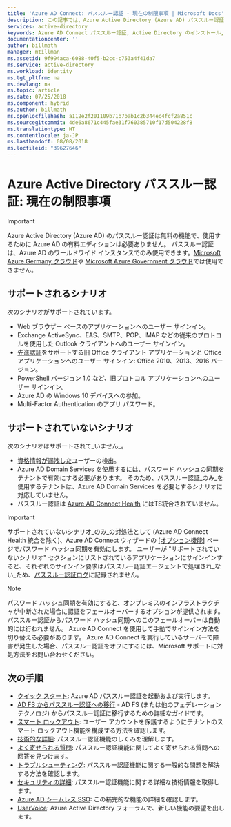 ```yaml
---
title: 'Azure AD Connect: パススルー認証 - 現在の制限事項 | Microsoft Docs'
description: この記事では、Azure Active Directory (Azure AD) パススルー認証の現在の制限事項について説明します
services: active-directory
keywords: Azure AD Connect パススルー認証, Active Directory のインストール, Azure AD に必要なコンポーネント, SSO, シングル サインオン
documentationcenter: ''
author: billmath
manager: mtillman
ms.assetid: 9f994aca-6088-40f5-b2cc-c753a4f41da7
ms.service: active-directory
ms.workload: identity
ms.tgt_pltfrm: na
ms.devlang: na
ms.topic: article
ms.date: 07/25/2018
ms.component: hybrid
ms.author: billmath
ms.openlocfilehash: a112e2f201109b71b7bab1c2b344ec4fcf2a851c
ms.sourcegitcommit: 4de6a8671c445fae31f760385710f17d504228f8
ms.translationtype: HT
ms.contentlocale: ja-JP
ms.lasthandoff: 08/08/2018
ms.locfileid: "39627646"
---
```

# <a name="azure-active-directory-pass-through-authentication-current-limitations"></a>Azure Active Directory パススルー認証: 現在の制限事項

>[!IMPORTANT]
>Azure Active Directory (Azure AD) のパススルー認証は無料の機能で、使用するために Azure AD の有料エディションは必要ありません。 パススルー認証は、Azure AD のワールドワイド インスタンスでのみ使用できます。[Microsoft Azure Germany クラウド](http://www.microsoft.de/cloud-deutschland)や [Microsoft Azure Government クラウド](https://azure.microsoft.com/features/gov/)では使用できません。

## <a name="supported-scenarios"></a>サポートされるシナリオ

次のシナリオがサポートされています。

- Web ブラウザー ベースのアプリケーションへのユーザー サインイン。
- Exchange ActiveSync、EAS、SMTP、POP、IMAP などの従来のプロトコルを使用した Outlook クライアントへのユーザー サインイン。
- [先進認証](https://aka.ms/modernauthga)をサポートする旧 Office クライアント アプリケーションと Office アプリケーションへのユーザー サインイン: Office 2010、2013、2016 バージョン。
- PowerShell バージョン 1.0 など、旧プロトコル アプリケーションへのユーザー サインイン。
- Azure AD の Windows 10 デバイスへの参加。
- Multi-Factor Authentication のアプリ パスワード。

## <a name="unsupported-scenarios"></a>サポートされていないシナリオ

次のシナリオはサポートされて_いません_。

- [資格情報が漏洩した](../reports-monitoring/concept-risk-events.md#leaked-credentials)ユーザーの検出。
- Azure AD Domain Services を使用するには、パスワード ハッシュの同期をテナントで有効にする必要があります。 そのため、パススルー認証_のみ_を使用するテナントは、Azure AD Domain Services を必要とするシナリオに対応していません。
- パススルー認証は [Azure AD Connect Health](../connect-health/active-directory-aadconnect-health.md) にはTS統合されていません。

>[!IMPORTANT]
>サポートされていないシナリオ_のみ_の対処法として (Azure AD Connect Health 統合を除く)、Azure AD Connect ウィザードの [[オプション機能]](active-directory-aadconnect-get-started-custom.md#optional-features) ページでパスワード ハッシュ同期を有効にします。 ユーザーが "サポートされていないシナリオ" セクションにリストされているアプリケーションにサインインすると、それぞれのサインイン要求はパススルー認証エージェントで処理され_ない_ため、[パススルー認証ログ](active-directory-aadconnect-troubleshoot-pass-through-authentication.md#collecting-pass-through-authentication-agent-logs)に記録されません。

>[!NOTE]
パスワード ハッシュ同期を有効にすると、オンプレミスのインフラストラクチャが中断された場合に認証をフェールオーバーするオプションが提供されます。 パススルー認証からパスワード ハッシュ同期へのこのフェールオーバーは自動的には行われません。 Azure AD Connect を使用して手動でサインイン方法を切り替える必要があります。 Azure AD Connect を実行しているサーバーで障害が発生した場合、パススルー認証をオフにするには、Microsoft サポートに対処方法をお問い合わせください。

## <a name="next-steps"></a>次の手順
- [クイック スタート](active-directory-aadconnect-pass-through-authentication-quick-start.md): Azure AD パススルー認証を起動および実行します。
- [AD FS からパススルー認証への移行](https://github.com/Identity-Deployment-Guides/Identity-Deployment-Guides/blob/master/Authentication/Migrating%20from%20Federated%20Authentication%20to%20Pass-through%20Authentication.docx) - AD FS (または他のフェデレーション テクノロジ) からパススルー認証に移行するための詳細なガイドです。
- [スマート ロックアウト](../authentication/howto-password-smart-lockout.md): ユーザー アカウントを保護するようにテナントのスマート ロックアウト機能を構成する方法を確認します。
- [技術的な詳細](active-directory-aadconnect-pass-through-authentication-how-it-works.md): パススルー認証機能のしくみを理解します。
- [よく寄せられる質問](active-directory-aadconnect-pass-through-authentication-faq.md): パススルー認証機能に関してよく寄せられる質問への回答を見つけます。
- [トラブルシューティング](active-directory-aadconnect-troubleshoot-pass-through-authentication.md): パススルー認証機能に関する一般的な問題を解決する方法を確認します。
- [セキュリティの詳細](active-directory-aadconnect-pass-through-authentication-security-deep-dive.md): パススルー認証機能に関する詳細な技術情報を取得します。
- [Azure AD シームレス SSO](active-directory-aadconnect-sso.md): この補完的な機能の詳細を確認します。
- [UserVoice](https://feedback.azure.com/forums/169401-azure-active-directory/category/160611-directory-synchronization-aad-connect): Azure Active Directory フォーラムで、新しい機能の要望を出します。

